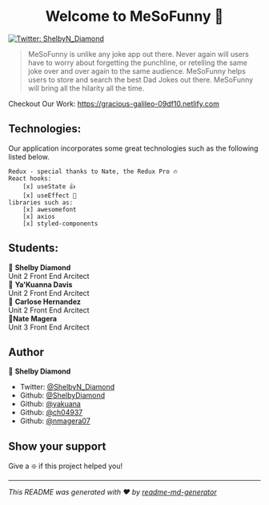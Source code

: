 <h1 align="center">Welcome to MeSoFunny 👋</h1>
<p>
  <a href="https://twitter.com/Shelby_NDiamond">
    <img alt="Twitter: ShelbyN_Diamond" src="https://img.shields.io/twitter/follow/ShelbyN_Diamond.svg?style=social" target="_blank" />
  </a>
</p>

> MeSoFunny is unlike any joke app out there. Never again will users have to worry about forgetting the punchline, or retelling the same joke over and over again to the same audience. MeSoFunny helps users to store and search the best Dad Jokes out there. MeSoFunny will bring all the hilarity all the time.

Checkout Our Work: https://gracious-galileo-09df10.netlify.com
## Technologies: 

Our application incorporates some great technologies such as the following listed below.

    Redux - special thanks to Nate, the Redux Pro 🔥
    React hooks:
        [x] useState 👍
        [x] useEffect 🚀
    libraries such as:
        [x] awesomefont
        [x] axios
        [x] styled-components

## Students:

:princess: **Shelby Diamond** <br/>
    Unit 2 Front End Arcitect <br/>
:princess: **Ya'Kuanna Davis** <br/>
    Unit 2 Front End Arcitect <br/>
:prince: **Carlose Hernandez** <br/>
    Unit 2 Front End Arcitect <br/>
:prince:**Nate Magera** <br/>
    Unit 3 Front End Arcitect <br/>


## Author

:princess: **Shelby Diamond**

- Twitter: [@ShelbyN_Diamond](https://twitter.com/Shelby_NDiamond)
- Github: [@ShelbyDiamond](https://github.com/ShelbyDiamond)
- Github: [@yakuana](https://github.com/yakuana)
- Github: [@ch04937](https://github.com/ch04937)
- Github: [@nmagera07](https://github.com/nmagera07)
## Show your support

Give a :sparkle: if this project helped you!

---

_This README was generated with ❤️ by [readme-md-generator](https://github.com/kefranabg/readme-md-generator)_
